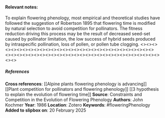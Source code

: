 #### **Relevant notes**:
To explain flowering phenology, most empirical and theoretical studies have followed the suggestion of Robertson 1895 that flowering time is modified by natural selection to avoid competition for pollinators. The fitness reduction driving this process may be the result of decreased seed-set caused by pollinator limitation, the low success of hybrid seeds produced by intraspecific pollination, loss of pollen, or pollen tube clogging.
<><><><><><><><><><><><><><><><><><><><><><><><><><><><><>
<><><><><><><><><><><><><><><><><><><><><><><><><><><><><>
##### References
**Cross references**:
[[Alpine plants flowering phenology is advancing]]
[[Plant competition for pollinators and flowering phenology]]
[[3 hypothesis to explain the evolution of flowering time]]
**Source**: Constraints and Competition in the Evolution of Flowering Phenology
**Authors**: John Kochmer
**Year**: 1986
**Location**: Zotero
**Keywords**: #floweringPhenology 
**Added to slipbox on**: 20 February 2025